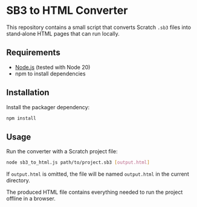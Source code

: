 # SB3 to HTML Converter

This repository contains a small script that converts Scratch `.sb3` files into
stand‑alone HTML pages that can run locally.

## Requirements

- [Node.js](https://nodejs.org/) (tested with Node 20)
- npm to install dependencies

## Installation

Install the packager dependency:

```bash
npm install
```

## Usage

Run the converter with a Scratch project file:

```bash
node sb3_to_html.js path/to/project.sb3 [output.html]
```

If `output.html` is omitted, the file will be named `output.html` in the current
directory.

The produced HTML file contains everything needed to run the project offline in
a browser.
